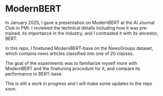 # ModernBERT 

In January 2025, I gave a presentation on ModernBERT at the AI Journal Club in PMI.
I reviewed the technical details including how it was pre-trained, its importance in the industry, and I contrasted it with its ancestor, BERT.

In this repo, I finetuned ModernBERT-base on the NewsGroups dataset, which contains news articles classified into one of 20 classes.

The goal of the experiments was to familiarize myself more with ModernBERT and the finetuning procedure for it, and compare its performance to BERT-base.

This is still a work in progress and I will make some updates to the repo soon.